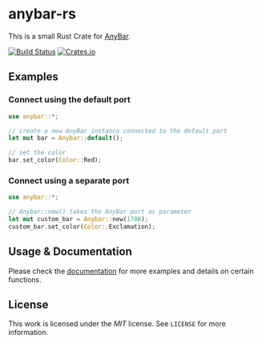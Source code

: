 # anybar-rs

This is a small Rust Crate for [AnyBar](https://github.com/tonsky/AnyBar).

[![Build Status](https://travis-ci.org/Feliix42/anybar-rs.svg?branch=master)](https://travis-ci.org/Feliix42/anybar-rs)
[![Crates.io](https://img.shields.io/crates/v/anybar.svg)](https://crates.io/crates/anybar)

## Examples

### Connect using the default port
```rust
use anybar::*;

// create a new AnyBar instance connected to the default port
let mut bar = Anybar::default();

// set the color
bar.set_color(Color::Red);
```

### Connect using a separate port
```rust
use anybar::*;

// Anybar::new() takes the AnyBar port as parameter
let mut custom_bar = Anybar::new(1708);
custom_bar.set_color(Color::Exclamation);
```

## Usage & Documentation
Please check the [documentation](https://feliix42.github.io/anybar-rs/) for more examples and details on certain functions.

## License
This work is licensed under the _MIT_ license. See `LICENSE` for more information.
